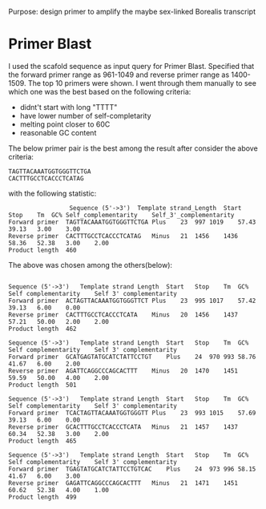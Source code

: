 Purpose: design primer to amplify the maybe sex-linked Borealis transcript

# Primer Blast
I used the scafold sequence as input query for Primer Blast. Specified that the forward primer range as 961-1049 and reverse primer range as 1400-1509.
The top 10 primers were shown. I went through them manually to see which one was the best based on the following criteria:
  - didnt't start with long "TTTT"
  - have lower number of self-completarity
  - melting point closer to 60C
  - reasonable GC content

The below primer pair is the best among the result after consider the above criteria:
```
TAGTTACAAATGGTGGGTTCTGA
CACTTTGCCTCACCCTCATAG

```
with the following statistic:
```
                 Sequence (5'->3')	Template strand_Length	Start	Stop	Tm	GC%	Self_complementarity	Self_3'_complementarity
Forward primer	TAGTTACAAATGGTGGGTTCTGA	Plus	23	997	1019	57.43	39.13	3.00	3.00
Reverse primer	CACTTTGCCTCACCCTCATAG	Minus	21	1456	1436	58.36	52.38	3.00	2.00
Product length	460
```
The above was chosen among the others(below):
```

Sequence (5'->3')	Template strand	Length	Start	Stop	Tm	GC%	Self complementarity	Self 3' complementarity
Forward primer	ACTAGTTACAAATGGTGGGTTCT	Plus	23	995	1017	57.42	39.13	6.00	0.00
Reverse primer	CACTTTGCCTCACCCTCATA	Minus	20	1456	1437	57.21	50.00	2.00	2.00
Product length	462

Sequence (5'->3')	Template strand	Length	Start	Stop	Tm	GC%	Self complementarity	Self 3' complementarity
Forward primer	GCATGAGTATGCATCTATTCCTGT	Plus	24	970	993	58.76	41.67	6.00	2.00
Reverse primer	AGATTCAGGCCCAGCACTTT	Minus	20	1470	1451	59.59	50.00	4.00	2.00
Product length	501

Sequence (5'->3')	Template strand	Length	Start	Stop	Tm	GC%	Self complementarity	Self 3' complementarity
Forward primer	TCACTAGTTACAAATGGTGGGTT	Plus	23	993	1015	57.69	39.13	6.00	0.00
Reverse primer	GCACTTTGCCTCACCCTCATA	Minus	21	1457	1437	60.34	52.38	3.00	2.00
Product length	465

Sequence (5'->3')	Template strand	Length	Start	Stop	Tm	GC%	Self complementarity	Self 3' complementarity
Forward primer	TGAGTATGCATCTATTCCTGTCAC	Plus	24	973	996	58.15	41.67	6.00	3.00
Reverse primer	GAGATTCAGGCCCAGCACTTT	Minus	21	1471	1451	60.62	52.38	4.00	1.00
Product length	499
```
